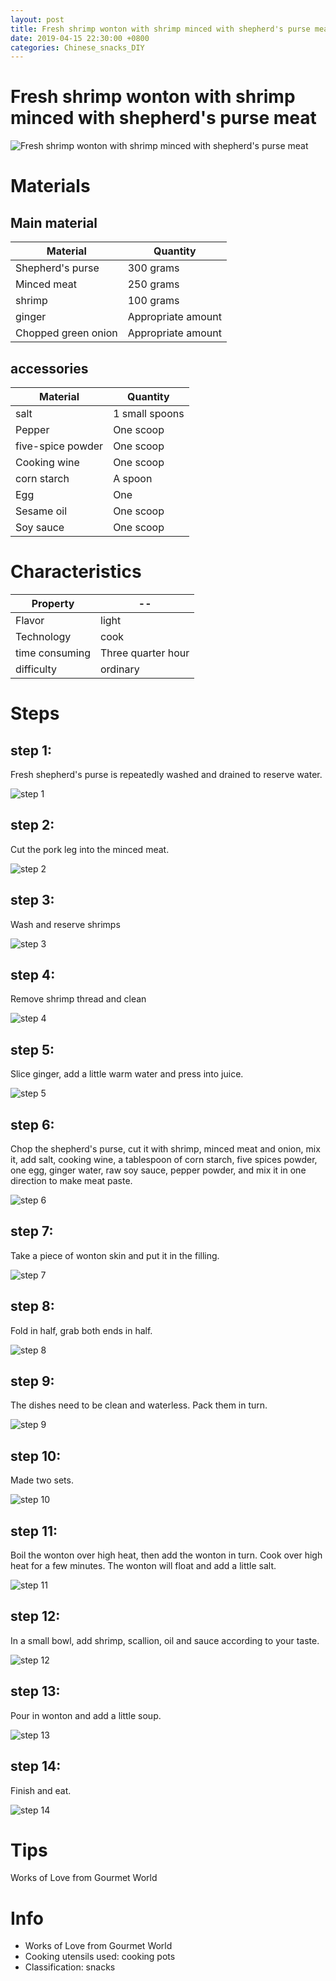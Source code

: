 ```yaml
---
layout: post
title: Fresh shrimp wonton with shrimp minced with shepherd's purse meat
date: 2019-04-15 22:30:00 +0800
categories: Chinese_snacks_DIY
---
```


# Fresh shrimp wonton with shrimp minced with shepherd's purse meat

![Fresh shrimp wonton with shrimp minced with shepherd's purse meat]({{site.baseurl}}/img/451093/451093.jpg)

# Materials


## Main material

Material|Quantity
--|--
Shepherd's purse|300 grams
Minced meat|250 grams
shrimp|100 grams
ginger|Appropriate amount
Chopped green onion|Appropriate amount

## accessories

Material|Quantity
--|--
salt|1 small spoons
Pepper|One scoop
five-spice powder|One scoop
Cooking wine|One scoop
corn starch|A spoon
Egg|One
Sesame oil|One scoop
Soy sauce|One scoop

# Characteristics

Property|--
--|--
Flavor|light
Technology|cook
time consuming|Three quarter hour
difficulty|ordinary

# Steps

## step 1:

Fresh shepherd's purse is repeatedly washed and drained to reserve water.

![step 1]({{site.baseurl}}/img/451093/1.jpg)

## step 2:

Cut the pork leg into the minced meat.

![step 2]({{site.baseurl}}/img/451093/2.jpg)

## step 3:

Wash and reserve shrimps

![step 3]({{site.baseurl}}/img/451093/3.jpg)

## step 4:

Remove shrimp thread and clean

![step 4]({{site.baseurl}}/img/451093/4.jpg)

## step 5:

Slice ginger, add a little warm water and press into juice.

![step 5]({{site.baseurl}}/img/451093/5.jpg)

## step 6:

Chop the shepherd's purse, cut it with shrimp, minced meat and onion, mix it, add salt, cooking wine, a tablespoon of corn starch, five spices powder, one egg, ginger water, raw soy sauce, pepper powder, and mix it in one direction to make meat paste.

![step 6]({{site.baseurl}}/img/451093/6.jpg)

## step 7:

Take a piece of wonton skin and put it in the filling.

![step 7]({{site.baseurl}}/img/451093/7.jpg)

## step 8:

Fold in half, grab both ends in half.

![step 8]({{site.baseurl}}/img/451093/8.jpg)

## step 9:

The dishes need to be clean and waterless. Pack them in turn.

![step 9]({{site.baseurl}}/img/451093/9.jpg)

## step 10:

Made two sets.

![step 10]({{site.baseurl}}/img/451093/10.jpg)

## step 11:

Boil the wonton over high heat, then add the wonton in turn. Cook over high heat for a few minutes. The wonton will float and add a little salt.

![step 11]({{site.baseurl}}/img/451093/11.jpg)

## step 12:

In a small bowl, add shrimp, scallion, oil and sauce according to your taste.

![step 12]({{site.baseurl}}/img/451093/12.jpg)

## step 13:

Pour in wonton and add a little soup.

![step 13]({{site.baseurl}}/img/451093/13.jpg)

## step 14:

Finish and eat.

![step 14]({{site.baseurl}}/img/451093/14.jpg)

# Tips

Works of Love from Gourmet World

# Info

- Works of Love from Gourmet World
- Cooking utensils used: cooking pots
- Classification: snacks